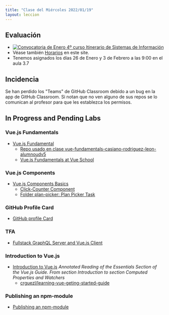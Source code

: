 ```yaml
---
title: "Clase del Miércoles 2022/01/19"
layout: leccion
---
```



## Evaluación

* [![Convocatoria de Enero 4º curso Itinerario de Sistemas de Información]({{site.baseurl}}/assets/images/calendario-de-examenes-4-sistemas-informacion-2122.png)](https://docs.google.com/document/d/1EWBw126xjajhrxd8VE7Syoatw-Kd79Rez8C57NhrTGc/edit)
* Véase también [Horarios]({{site.baseurl}}/timetables) en este site.
* Tenemos asignados los días 26 de Enero y 3 de Febrero a las 9:00 en el aula 3.7

## Incidencia

Se han perdido los "Teams" de GitHub Classroom debido a un bug en la app de GitHub Classroom.
Si notan que no ven alguno de sus repos se lo comunican al profesor para que les establezca los permisos.


## In Progress and Pending Labs 

### Vue.js Fundamentals

* [Vue.js Fundamental](https://github.com/crguezl/vuejs-fundamentals)
   * [Repo usado en clase vue-fundamentals-casiano-rodriguez-leon-alumnoudv5](https://github.com/ULL-ESIT-DMSI-1920/vue-fundamentals-casiano-rodriguez-leon-alumnoudv5)
   * [Vue.js Fundamentals at Vue School](https://vueschool.io/courses/vuejs-fundamentals)

### Vue.js Components 

* [Vue.js Components Basics](https://github.com/crguezl/vuejs-components-basics-plan-picker-component) 
  * [Click-Counter Component](https://github.com/crguezl/vuejs-components-basics-plan-picker-component#folder-click-counter-click-counter-task)
  * [Folder plan-picker: Plan Picker Task](https://github.com/crguezl/vuejs-components-basics-plan-picker-component#folder-plan-picker-plan-picker-task)

### GitHub Profile Card 

* [GitHub profile Card](https://github.com/crguezl/vuejs-components-github-profile-card)

### TFA

* [Fullstack GraphQL Server and Vue.js Client](https://github.com/crguezl/fullstack-graphql-vue)

### Introduction to Vue.js

* [Introduction to Vue.js]({{site.baseurl}}/tema3-modelos-emergentes/practicas/vue-intro/)  *Annotated Reading of the Essentials Section of the Vue.js Guide. From section Introduction to section Computed Properties and Watchers*
  * [crguezl/learning-vue-geting-started-guide](https://github.com/crguezl/learning-vue-geting-started-guide)
 
### Publishing an npm-module

 * [Publishing an npm-module]({{site.baseurl}}//tema1-introduccion/practicas/npm-module/)